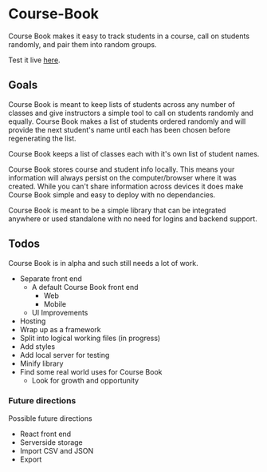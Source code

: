 # Course-Book

Course Book makes it easy to track students in a course, call on 
students randomly, and pair them into random groups. 

Test it live [here](http://webdevils.com/course-book/).

## Goals 

Course Book is meant to keep lists of students across any number of 
classes and give instructors a simple tool to call on students 
randomly and equally. Course Book makes a list of students ordered
randomly and will provide the next student's name until each has 
been chosen before regenerating the list. 

Course Book keeps a list of classes each with it's own list of 
student names.

Course Book stores course and student info locally. This means 
your information will always persist on the computer/browser 
where it was created. While you can't share information across
devices it does make Course Book simple and easy to deploy with 
no dependancies. 

Course Book is meant to be a simple library that can be integrated 
anywhere or used standalone with no need for logins and backend 
support. 

## Todos

Course Book is in alpha and such still needs a lot of work.

- Separate front end
  - A default Course Book front end
    - Web 
    - Mobile
  - UI Improvements
- Hosting
- Wrap up as a framework
- Split into logical working files (in progress)
- Add styles 
- Add local server for testing
- Minify library
- Find some real world uses for Course Book
  - Look for growth and opportunity

### Future directions 

Possible future directions

- React front end
- Serverside storage
- Import CSV and JSON
- Export 
